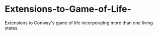 # Extensions-to-Game-of-Life-
Extensions to Conway's game of life incorporating more than one living states.
